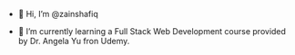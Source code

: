 - 👋 Hi, I’m @zainshafiq

- 🌱 I’m currently learning a Full Stack Web Development course provided by Dr. Angela Yu fron Udemy.


<!---
zainshafiq/zainshafiq is a ✨ special ✨ repository because its `README.md` (this file) appears on your GitHub profile.
You can click the Preview link to take a look at your changes.
--->
